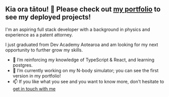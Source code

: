 ## Kia ora tātou! 👋 Please check out [my portfolio](conor.pushed.nz) to see my deployed projects! 

I'm an aspiring full stack developer with a background in physics and experience as a patent attorney. 

I just graduated from Dev Academy Aotearoa and am looking for my next opportunity to further grow my skills.

- 🌱 I’m reinforcing my knowledge of TypeScript & React, and learning postgres.
- 🔭 I’m currently working on my N-body simulator; you can see the first version in my portfolio!
- 📫 If you like what you see and you want to know more, don't hesitate to [get in touch with me](https://www.linkedin.com/in/conor-burke-govey/)

<!--
**cburkeg/cburkeg** is a ✨ _special_ ✨ repository because its `README.md` (this file) appears on your GitHub profile.

Here are some ideas to get you started:

- 🔭 I’m currently working on ...
- 🌱 I’m currently learning ...
- 👯 I’m looking to collaborate on ...
- 🤔 I’m looking for help with ...
- 💬 Ask me about ...
- 📫 How to reach me: ...
- 😄 Pronouns: ...
- ⚡ Fun fact: ...
-->
